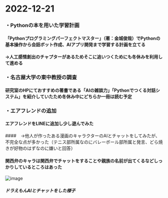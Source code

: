 # 2022-12-21
### ・Pythonの本を用いた学習計画
#### 「Pythonプログラミングパーフェクトマスター」（著：金城俊哉）でPythonの基本操作から会話ボット作成、AIアプリ開発まで学習する計画を立てる
####  →人工感情創出のチャプターがあるためそこに追いつくためにも冬休みを利用して進める

### ・名古屋大学の東中教授の調査
#### 研究室のHPにておすすめの著書である「AIの雑談力」「Pythonでつくる対話システム」を紹介していたため冬休み中にどちらか一冊は読む予定

### ・エアフレンドの追加
#### エアフレンドをLINEに追加し少し遊んでみた
####　→他人が作ったある漫画のキャラクターのAIとチャットをしてみたが、不完全な点が多かった（テニス部所属なのにバレーボール部所属と発言、どら焼きが好物のはずなのに嫌いと回答）
####   関西弁のキャラは関西弁でチャットをすることや親族の名前が出てくるなどしっかりしているところはあった
![image](https://user-images.githubusercontent.com/109527837/208806240-60b17f29-49fd-4cb9-8e27-89e5ffc598cb.png)
##### ドラえもんAIとチャットをした様子

